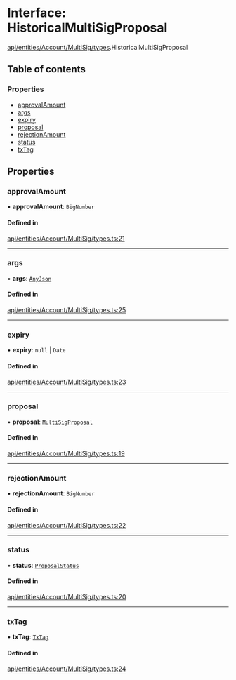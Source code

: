 # Interface: HistoricalMultiSigProposal

[api/entities/Account/MultiSig/types](../wiki/api.entities.Account.MultiSig.types).HistoricalMultiSigProposal

## Table of contents

### Properties

- [approvalAmount](../wiki/api.entities.Account.MultiSig.types.HistoricalMultiSigProposal#approvalamount)
- [args](../wiki/api.entities.Account.MultiSig.types.HistoricalMultiSigProposal#args)
- [expiry](../wiki/api.entities.Account.MultiSig.types.HistoricalMultiSigProposal#expiry)
- [proposal](../wiki/api.entities.Account.MultiSig.types.HistoricalMultiSigProposal#proposal)
- [rejectionAmount](../wiki/api.entities.Account.MultiSig.types.HistoricalMultiSigProposal#rejectionamount)
- [status](../wiki/api.entities.Account.MultiSig.types.HistoricalMultiSigProposal#status)
- [txTag](../wiki/api.entities.Account.MultiSig.types.HistoricalMultiSigProposal#txtag)

## Properties

### approvalAmount

• **approvalAmount**: `BigNumber`

#### Defined in

[api/entities/Account/MultiSig/types.ts:21](https://github.com/PolymeshAssociation/polymesh-sdk/blob/8a9e72221/src/api/entities/Account/MultiSig/types.ts#L21)

___

### args

• **args**: [`AnyJson`](../wiki/api.entities.MultiSigProposal.types#anyjson)

#### Defined in

[api/entities/Account/MultiSig/types.ts:25](https://github.com/PolymeshAssociation/polymesh-sdk/blob/8a9e72221/src/api/entities/Account/MultiSig/types.ts#L25)

___

### expiry

• **expiry**: ``null`` \| `Date`

#### Defined in

[api/entities/Account/MultiSig/types.ts:23](https://github.com/PolymeshAssociation/polymesh-sdk/blob/8a9e72221/src/api/entities/Account/MultiSig/types.ts#L23)

___

### proposal

• **proposal**: [`MultiSigProposal`](../wiki/api.entities.MultiSigProposal.MultiSigProposal)

#### Defined in

[api/entities/Account/MultiSig/types.ts:19](https://github.com/PolymeshAssociation/polymesh-sdk/blob/8a9e72221/src/api/entities/Account/MultiSig/types.ts#L19)

___

### rejectionAmount

• **rejectionAmount**: `BigNumber`

#### Defined in

[api/entities/Account/MultiSig/types.ts:22](https://github.com/PolymeshAssociation/polymesh-sdk/blob/8a9e72221/src/api/entities/Account/MultiSig/types.ts#L22)

___

### status

• **status**: [`ProposalStatus`](../wiki/api.entities.MultiSigProposal.types.ProposalStatus)

#### Defined in

[api/entities/Account/MultiSig/types.ts:20](https://github.com/PolymeshAssociation/polymesh-sdk/blob/8a9e72221/src/api/entities/Account/MultiSig/types.ts#L20)

___

### txTag

• **txTag**: [`TxTag`](../wiki/generated.types#txtag)

#### Defined in

[api/entities/Account/MultiSig/types.ts:24](https://github.com/PolymeshAssociation/polymesh-sdk/blob/8a9e72221/src/api/entities/Account/MultiSig/types.ts#L24)
